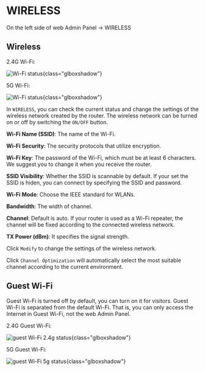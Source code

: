 # WIRELESS

On the left side of web Admin Panel -> WIRELESS

## Wireless

2.4G Wi-Fi:

![Wi-Fi status](https://static.gl-inet.com/docs/router/en/3/setup/gl-s1300/wireless/wifi_status_2.4g_s1300.png){class="glboxshadow"}

5G Wi-Fi:

![Wi-Fi status](https://static.gl-inet.com/docs/router/en/3/setup/gl-s1300/wireless/wifi_status_5g_s1300.png){class="glboxshadow"}

In `WIRELESS`, you can check the current status and change the settings of the wireless network created by the router. The wireless network can be turned on or off by switching the `ON/OFF` button.

**Wi-Fi Name (SSID)**: The name of the Wi-Fi.

**Wi-Fi Security**: The security protocols that utilize encryption.

**Wi-Fi Key**: The password of the Wi-Fi, which must be at least 6 characters. We suggest you to change it when you receive the router.

**SSID Visibility**: Whether the SSID is scannable by default. If your set the SSID is hiden, you can connect by specifying the SSID and password.

**Wi-Fi Mode**: Choose the IEEE standard for WLANs.

**Bandwidth**: The width of channel.

**Channel**: Default is auto. If your router is used as a Wi-Fi repeater, the channel will be fixed according to the connected wireless network.

**TX Power (dBm)**: It specifies the signal strength.

Click `Modify` to change the settings of the wireless network.

Click `Channel Optimization` will automatically select the most suitable channel according to the current environment.

## Guest Wi-Fi

Guest Wi-Fi is turned off by default, you can turn on it for visitors. Guest Wi-Fi is separated from the default Wi-Fi. That is, you can only access the Internet in Guest Wi-Fi, not the web Admin Panel.

2.4G Guest Wi-Fi:

![guest Wi-Fi 2.4g status](https://static.gl-inet.com/docs/router/en/3/setup/gl-s1300/wireless/wifi_status_2.4g_guest_s1300.png){class="glboxshadow"}

5G Guest Wi-Fi:

![guest Wi-Fi 5g status](https://static.gl-inet.com/docs/router/en/3/setup/gl-s1300/wireless/wifi_status_5g_guest_s1300.png){class="glboxshadow"}
